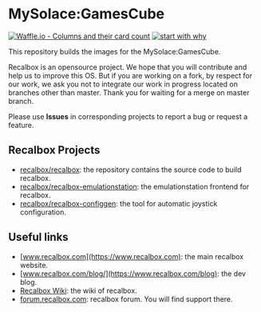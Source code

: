 MySolace:GamesCube
========

 [![Waffle.io - Columns and their card count](https://badge.waffle.io/MySolace/GamesCube.svg?columns=all)](https://waffle.io/MySolace/GamesCube)
 [![start with why](https://img.shields.io/badge/start%20with-why%3F-brightgreen.svg?style=flat)](http://www.ted.com/talks/simon_sinek_how_great_leaders_inspire_action)
 
This repository builds the images for the MySolace:GamesCube.

Recalbox is an opensource project. We hope that you will contribute and help us to improve this OS.
But if you are working on a fork, by respect for our work, we ask you not to integrate our work in progress located on branches other than master.
Thank you for waiting for a merge on master branch.

Please use **Issues** in corresponding projects to report a bug or request a feature.

## Recalbox Projects
- [recalbox/recalbox](https://gitlab.com/recalbox/recalbox): the repository contains the source code to build recalbox.
- [recalbox/recalbox-emulationstation](https://gitlab.com/recalbox/recalbox-emulationstation): the emulationstation frontend for recalbox.
- [recalbox/recalbox-configgen](https://gitlab.com/recalbox/recalbox-configgen): the tool for automatic joystick configuration.

## Useful links
- [www.recalbox.com](https://www.recalbox.com): the main recalbox website.
- [www.recalbox.com/blog/](https://www.recalbox.com/blog): the dev blog.
- [Recalbox Wiki](https://github.com/recalbox/recalbox-os/wiki): the wiki of recalbox.
- [forum.recalbox.com](https://forum.recalbox.com): recalbox forum. You will find support there.

